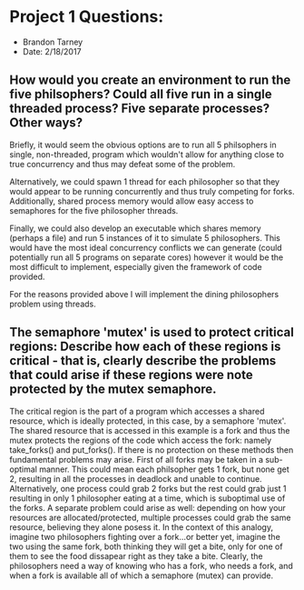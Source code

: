# Project 1 Questions:
- Brandon Tarney
- Date: 2/18/2017

## How would you create an environment to run the five philsophers? Could all five run in a single threaded process? Five separate processes? Other ways?

Briefly, it would seem the obvious options are to run all 5 philsophers in single, non-threaded, program which wouldn't allow for anything close to true concurrency and thus may defeat some of the problem. 

Alternatively, we could spawn 1 thread for each philosopher so that they would appear to be running concurrently and thus truly competing for forks. Additionally, shared process memory would allow easy access to semaphores for the five philosopher threads. 

Finally, we could also develop an executable which shares memory (perhaps a file) and run 5 instances of it to simulate 5 philosophers. This would have the most ideal concurrency conflicts we can generate (could potentially run all 5 programs on separate cores) however it would be the most difficult to implement, especially given the framework of code provided.

For the reasons provided above I will implement the dining philosophers problem using threads.


## The semaphore 'mutex' is used to protect critical regions: Describe how each of these regions is critical - that is, clearly describe the problems that could arise if these regions were note protected by the mutex semaphore. 

The critical region is the part of a program which accesses a shared resource, which is ideally protected, in this case, by a semaphore 'mutex'. The shared resource that is accessed in this example is a fork and thus the mutex protects the regions of the code which access the fork: namely take_forks() and put_forks(). If there is no protection on these methods then fundamental problems may arise. First of all forks may be taken in a sub-optimal manner. This could mean each philsopher gets 1 fork, but none get 2, resulting in all the processes in deadlock and unable to continue. Alternatively, one process could grab 2 forks but the rest could grab just 1 resulting in only 1 philosopher eating at a time, which is suboptimal use of the forks. A separate problem could arise as well: depending on how your resources are allocated/protected, multiple processes could grab the same resource, believing they alone posess it. In the context of this analogy, imagine two philosophers fighting over a fork...or better yet, imagine the two using the same fork, both thinking they will get a bite, only for one of them to see the food dissapear right as they take a bite. Clearly, the philosophers need a way of knowing who has a fork, who needs a fork, and when a fork is available all of which a semaphore (mutex) can provide.
